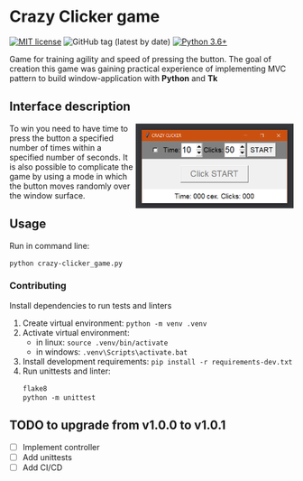 # Crazy Clicker game

[![MIT license](https://img.shields.io/badge/License-MIT-blue.svg)](https://lbesson.mit-license.org/)
![GitHub tag (latest by date)](https://img.shields.io/github/v/tag/EvgeniyKuzmin/crazy-clicker-game)
[![Python 3.6+](https://img.shields.io/badge/python-3.6+-blue.svg)](https://www.python.org/downloads/release/python-360/)

Game for training agility and speed of pressing the button. The goal of
creation this game was gaining practical experience of implementing MVC pattern
to build window-application with __Python__ and __Tk__


## Interface description
<img src="rendered_application.png" width="280" height="150" align="right">
To win you need to have time to press the button a specified number of times
within a specified number of seconds.
It is also possible to complicate the game by using a mode in which the button
moves randomly over the window surface.


## Usage
Run in command line:
    
    python crazy-clicker_game.py


### Contributing
Install dependencies to run tests and linters
1. Create virtual environment: `python -m venv .venv`
2. Activate virtual environment:
    - in linux: `source .venv/bin/activate`
    - in windows: `.venv\Scripts\activate.bat`
3. Install development requirements: `pip install -r requirements-dev.txt`
4. Run unittests and linter:
    ```
    flake8
    python -m unittest
    ```


## TODO to upgrade from v1.0.0 to v1.0.1
- [ ] Implement controller
- [ ] Add unittests
- [ ] Add CI/CD